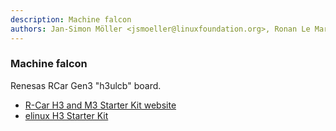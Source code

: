 ```yaml
---
description: Machine falcon
authors: Jan-Simon Möller <jsmoeller@linuxfoundation.org>, Ronan Le Martret <ronan.lemartret@iot.bzh>
---
```


### Machine falcon

Renesas RCar Gen3 "h3ulcb" board.

* [R-Car H3 and M3 Starter Kit website](https://www.renesas.com/br/en/solutions/automotive/adas/solution-kits/r-car-starter-kit.html)
* [elinux H3 Starter Kit](https://elinux.org/R-Car/Boards/H3SK)
